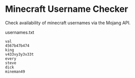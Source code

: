 # Minecraft Username Checker

Check availability of minecraft usernames via the Mojang API.

usernames.txt
```
val
4567b47b474
king
v433vy3y3v33t
every
steve
dick
mineman49
```
